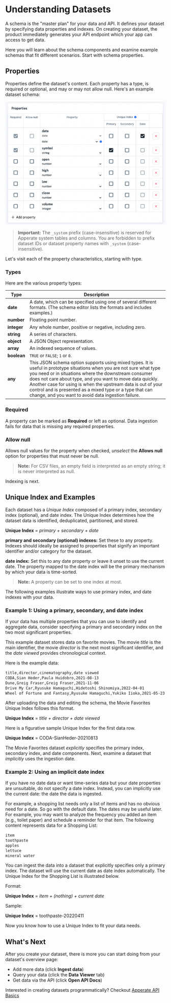 # Understanding Datasets

A schema is the "master plan" for your data and API. It defines your dataset by specifying data properties and indexes. On creating your dataset, the product immediately generates your API endpoint which your app can access to get data.

Here you will learn about the schema components and examine example schemas that fit different scenarios. Start with schema properties.

## Properties

Properties define the dataset's content. Each property has a type, is required or optional, and may or may not allow null. Here's an example dataset schema:

![sample-aapl-dataset-edit-schema.png](./understanding-datasets/sample-aapl-dataset-edit-schema.png)

> **Important:** The  `_system` prefix (case-insensitive) is reserved for Apperate system tables and columns. You are forbidden to prefix dataset IDs or dataset property names with  `_system` (case-insensitive).

Let's visit each of the property characteristics, starting with type.

### Types

Here are the various property types:

| Type | Description |
| ---- | ----------- |
| **date** | A date, which can be specified using one of several different formats. (The schema editor lists the formats and includes examples.) |
| **number** | Floating point number. |
| **integer** | Any whole number, positive or negative, including zero. |
| **string** | A series of characters. |
| **object** | A JSON Object representation. |
| **array** | An indexed sequence of values. |
| **boolean** | `TRUE` or `FALSE`; `1` or `0`. |
| **any** | This JSON schema option supports using mixed types. It is useful in prototype situations when you are not sure what type you need or in situations where the downstream consumer does not care about type, and you want to move data quickly. Another case for using is when the upstream data is out of your control and is presented as a mixed type or a type that can change, and you want to avoid data ingestion failure. |

### Required

A property can be marked as **Required** or left as optional. Data ingestion fails for data that is missing any required properties.

### Allow null

Allows null values for the property when checked, *unselect* the **Allows null** option for properties that must never be null.

> **Note:** For CSV files, an empty field is interpreted as an empty string; it is never interpreted as null.

Indexing is next.

## Unique Index and Examples

Each dataset has a *Unique Index* composed of a primary index, secondary index (optional), and date index. The Unique Index determines how the dataset data is identified, deduplicated, partitioned, and stored.

**Unique Index** = *primary + secondary + date*

**primary and secondary (optional) indexes:** Set these to any property. Indexes should ideally be assigned to properties that signify an important identifier and/or category for the dataset.

**date index:** Set this to any date property or leave it unset to use the current date. The property mapped to the date index will be the primary mechanism by which your data is time-sorted. 

> **Note:** A property can be set to one index at most.

The following examples illustrate ways to use primary index, and date indexes with your data.

### Example 1: Using a primary, secondary, and date index

If your data has multiple properties that you can use to identify and aggregate data, consider specifying a primary and secondary index on the two most significant properties.

This example dataset stores data on favorite movies. The movie *title* is the main identifier, the movie *director* is the next most significant identifier, and the *date viewed* provides chronological context.

Here is the example data:

```
title,director,cinematography,date viewed 
CODA,Sian Heder,Paula Huidobro,2021-08-13 
Dune,Greig Fraser,Greig Fraser,2021-11-06 
Drive My Car,Ryusuke Hamaguchi,Hidetoshi Shinomiya,2022-04-01 
Wheel of Fortune and Fantasy,Ryusuke Hamaguchi,Yukiko Iioka,2021-05-23
```

After uploading the data and editing the schema, the Movie Favorites Unique Index follows this format.

**Unique Index** = *title + director + date viewed*

Here is a figurative sample Unique Index for the first data row.

**Unique Index** = CODA-SianHeder-20210813

The Movie Favorites dataset *explicitly* specifies the primary index, secondary index, and date components. Next, examine a dataset that *implicitly* uses the ingestion date.

### Example 2: Using an implicit date index

If you have no date data or want time-series data but your date properties are unsuitable, do not specify a date index. Instead, you can implicitly use the current date: the date the data is ingested.

For example, a shopping list needs only a list of items and has no obvious need for a date. So go with the default date. The dates may be useful later. For example, you may want to analyze the frequency you added an item (e.g., toilet paper) and schedule a reminder for that item. The following content represents data for a Shopping List:

```
item 
toothpaste 
apples 
lettuce 
mineral water
```

You can ingest the data into a dataset that explicitly specifies only a primary index. The dataset will use the current date as date index automatically. The Unique Index for the Shopping List is illustrated below.

Format:

**Unique Index** = *item + (nothing) + current date*

Sample:

**Unique Index** = toothpaste-20220411

Now you know how to use a Unique Index to fit your data needs.

## What's Next

After you create your dataset, there is more you can start doing from your dataset's overview page:

- Add more data (click **Ingest data**)
- Query your data (click the **Data Viewer** tab)
- Get data via the API (click **Open API Docs**)

Interested in creating datasets programmatically? Checkout [Apperate API Basics](../interacting-with-your-data/apperate-api-basics.md)